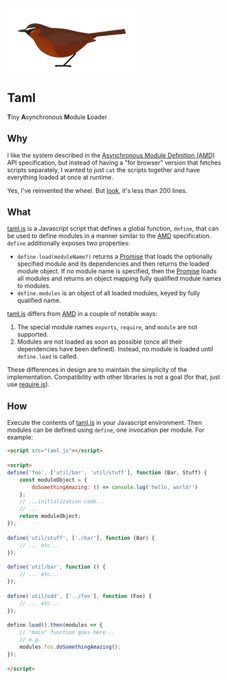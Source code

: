 <img src="garrulax-cachinnans.svg" width="300"/>

Taml
====
**T**iny **A**synchronous **M**odule **L**oader

Why
---
I like the system described in the [Asynchronous Module Definition (AMD)][1]
API specification, but instead of having a "for browser" version that
fetches scripts separately, I wanted to just `cat` the scripts together and
have everything loaded at once at runtime.

Yes, I've reinvented the wheel.  But [look][2], it's less than 200 lines.

What
----
[taml.js](taml.js) is a Javascript script that defines a global function,
`define`, that can be used to define modules in a manner similar to the
[AMD][1] specification.  `define` additionally exposes two properties:

- `define.load(moduleName?)` returns a [Promise][3] that loads the optionally
  specified module and its dependencies and then returns the loaded module
  object.  If no module name is specified, then the [Promise][3] loads all
  modules and returns an object mapping fully qualified module names to
  modules.
- `define.modules` is an object of all loaded modules, keyed by fully qualified
  name.

[taml.js](taml.js) differs from [AMD][1] in a couple of notable ways:

1. The special module names `exports`, `require`, and `module` are not
   supported.
2. Modules are not loaded as soon as possible (once all their dependencies have
   been defined).  Instead, no module is loaded until `define.load` is called.

These differences in design are to maintain the simplicity of the
implementation.  Compatibility with other libraries is not a goal (for that,
just use [require.js][4]).

How
---
Execute the contents of [taml.js][2] in your Javascript environment.  Then
modules can be defined using `define`, one invocation per module.  For example:
```html
<script src="taml.js"></script>

<script>
define('foo', ['util/bar', 'util/stuff'], function (Bar, Stuff) {
    const moduleObject = {
        doSomethingAmazing: () => console.log('hello, world!')
    };
    // ...initialization code...
    // ...
    return moduleObject; 
});

define('util/stuff', ['./bar'], function (Bar) {
    // ... etc...
});

define('util/bar', function () {
    // ... etc...
});

define('util/odd', ['../foo'], function (Foo) {
    // ... etc...
});

define.load().then(modules => {
    // "main" function goes here...
    // e.g.
    modules.foo.doSomethingAmazing();
});

</script>
```

[1]: https://github.com/amdjs/amdjs-api/blob/master/AMD.md
[2]: taml.js
[3]: https://developer.mozilla.org/en-US/docs/Web/JavaScript/Reference/Global_Objects/Promise
[4]: https://requirejs.org
